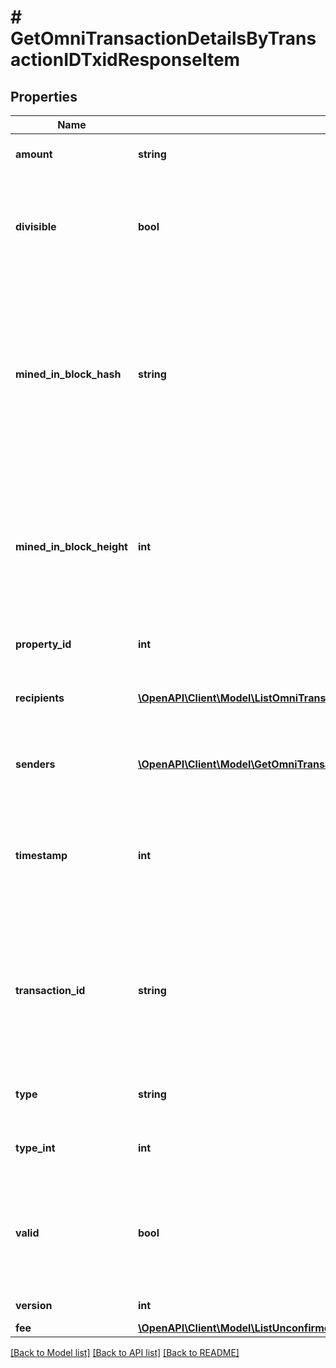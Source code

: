 # # GetOmniTransactionDetailsByTransactionIDTxidResponseItem

## Properties

Name | Type | Description | Notes
------------ | ------------- | ------------- | -------------
**amount** | **string** | Defines the amount of the sent tokens. |
**divisible** | **bool** | Defines whether the attribute can be divisible or not, as boolean. E.g., if it is \&quot;true\&quot;, the attribute is divisible. |
**mined_in_block_hash** | **string** | Represents the hash of the block where this transaction was mined/confirmed for first time. The hash is defined as a cryptographic digital fingerprint made by hashing the block header twice through the SHA256 algorithm. |
**mined_in_block_height** | **int** | Represents the hight of the block where this transaction was mined/confirmed for first time. The height is defined as the number of blocks in the blockchain preceding this specific block. |
**property_id** | **int** | Represents the identifier of the tokens to send. |
**recipients** | [**\OpenAPI\Client\Model\ListOmniTransactionsByAddressResponseItemRecipients[]**](ListOmniTransactionsByAddressResponseItemRecipients.md) | Represents an object of addresses that receive the transactions. |
**senders** | [**\OpenAPI\Client\Model\GetOmniTransactionDetailsByTransactionIDTxidResponseItemSenders[]**](GetOmniTransactionDetailsByTransactionIDTxidResponseItemSenders.md) | Represents an object of addresses that provide the funds. |
**timestamp** | **int** | Defines the exact date/time in Unix Timestamp when this transaction was mined, confirmed or first seen in Mempool, if it is unconfirmed. |
**transaction_id** | **string** | Represents the unique identifier of a transaction, i.e. it could be &#x60;transactionId&#x60; in UTXO-based protocols like Bitcoin, and transaction &#x60;hash&#x60; in Ethereum blockchain. |
**type** | **string** | Defines the type of the transaction as a string. |
**type_int** | **int** | Defines the type of the transaction as a number. |
**valid** | **bool** | Defines whether the transaction is valid or not, as boolean. E.g. if set to \&quot;true\&quot;, it means the transaction is valid. |
**version** | **int** | Defines the specific version. |
**fee** | [**\OpenAPI\Client\Model\ListUnconfirmedOmniTransactionsByAddressResponseItemFee**](ListUnconfirmedOmniTransactionsByAddressResponseItemFee.md) |  |

[[Back to Model list]](../../README.md#models) [[Back to API list]](../../README.md#endpoints) [[Back to README]](../../README.md)
